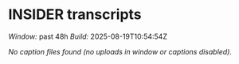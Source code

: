 # INSIDER transcripts
_Window:_ past 48h
_Build:_ 2025-08-19T10:54:54Z

_No caption files found (no uploads in window or captions disabled)._ 
